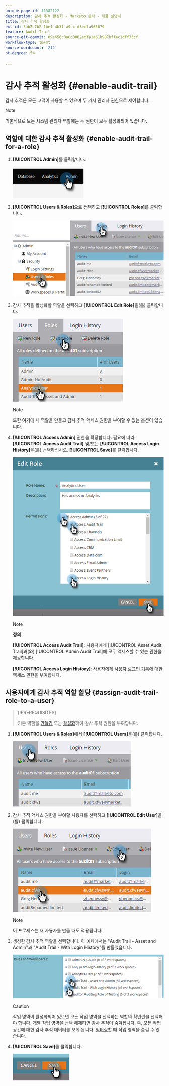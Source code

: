```yaml
---
unique-page-id: 11382122
description: 감사 추적 활성화 - Marketo 문서 - 제품 설명서
title: 감사 추적 활성화
exl-id: 3ab2d7b2-1be1-4b3f-a9cc-d3edfa963679
feature: Audit Trail
source-git-commit: 09a656c3a0d0002edfa1a61b987bff4c1dff33cf
workflow-type: tm+mt
source-wordcount: '212'
ht-degree: 5%

---
```


# 감사 추적 활성화 {#enable-audit-trail}

감사 추적은 모든 고객이 사용할 수 있으며 두 가지 관리자 권한으로 제어합니다.

>[!NOTE]
>
>기본적으로 모든 시스템 관리자 역할에는 두 권한이 모두 활성화되어 있습니다.

## 역할에 대한 감사 추적 활성화 {#enable-audit-trail-for-a-role}

1. **[!UICONTROL Admin]**&#x200B;를 클릭합니다.

   ![](assets/enable-audit-trail-1.png)

1. **[!UICONTROL Users & Roles]**&#x200B;으로 선택하고 **[!UICONTROL Roles]**&#x200B;를 클릭합니다.

   ![](assets/enable-audit-trail-2.png)

1. 감사 추적을 활성화할 역할을 선택하고 **[!UICONTROL Edit Role]**&#x200B;을(를) 클릭합니다.

   ![](assets/enable-audit-trail-3.png)

   >[!NOTE]
   >
   >또한 여기에 새 역할을 만들고 감사 추적 액세스 권한을 부여할 수 있는 옵션이 있습니다.

1. **[!UICONTROL Access Admin]** 권한을 확장합니다. 필요에 따라 **[!UICONTROL Access Audit Trail]** 및/또는 **[!UICONTROL Access Login History]**&#x200B;을(를) 선택하십시오. **[!UICONTROL Save]**&#x200B;를 클릭합니다.

   ![](assets/enable-audit-trail-4.png)

   >[!NOTE]
   >
   >**정의**
   >
   >**[!UICONTROL Access Audit Trail]**: 사용자에게 [!UICONTROL Asset Audit Trail]과(와) [!UICONTROL Admin Audit Trail]에 모두 액세스할 수 있는 권한을 제공합니다.
   >
   >**[!UICONTROL Access Login History]**: 사용자에게 [사용자 로그인 기록](/help/marketo/product-docs/administration/audit-trail/user-login-history.md)에 대한 액세스 권한을 부여합니다.

## 사용자에게 감사 추적 역할 할당 {#assign-audit-trail-role-to-a-user}

>[!PREREQUISITES]
>
>기존 역할을 [만들기](/help/marketo/product-docs/administration/users-and-roles/create-delete-edit-and-change-a-user-role.md#create-a-role) 또는 [활성화](#enable-audit-trail)하여 감사 추적 권한을 부여합니다.

1. **[!UICONTROL Users & Roles]**&#x200B;에서 **[!UICONTROL Users]**&#x200B;을(를) 클릭합니다.

   ![](assets/enable-audit-trail-5.png)

1. 감사 추적 액세스 권한을 부여할 사용자를 선택하고 **[!UICONTROL Edit User]**&#x200B;을(를) 클릭합니다.

   ![](assets/enable-audit-trail-6.png)

   >[!NOTE]
   >
   >이 프로세스는 새 사용자를 만들 때도 적용됩니다.

1. 생성한 감사 추적 역할을 선택합니다. 이 예제에서는 &quot;Audit Trail - Asset and Admin&quot;과 &quot;Audit Trail - With Login History&quot;를 만들었습니다.

   ![](assets/enable-audit-trail-7.png)

   >[!CAUTION]
   >
   >작업 영역이 활성화되어 있으면 모든 작업 영역을 선택하는 역할의 확인란을 선택해야 합니다. 개별 작업 영역을 선택 해제하면 감사 추적이 숨겨집니다. 즉, 모든 작업 공간에 대한 감사 추적 데이터를 보게 됩니다. [필터링](/help/marketo/product-docs/administration/audit-trail/filtering-in-audit-trail.md)할 때 작업 영역을 숨길 수 있습니다.

1. **[!UICONTROL Save]**&#x200B;를 클릭합니다.

   ![](assets/enable-audit-trail-8.png)
